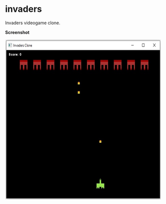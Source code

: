 # invaders
Invaders videogame clone.

**Screenshot**

<img src="https://github.com/plainoldprogrammer/invaders/blob/master/screenshots/screenshot-main-window.jpg" width="649" height="519">
